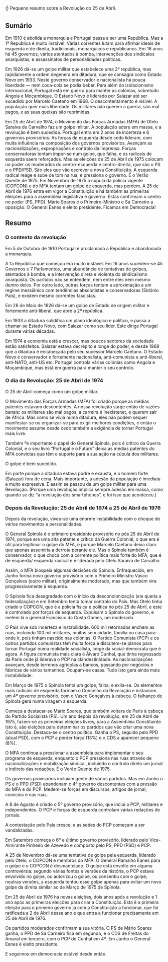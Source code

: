 ☝️ Pequeno resumo sobre a Revolução do 25 de Abril. 

## Sumário

Em 1910 é abolida a monarquia e Portugal passa a ser uma República. Mas a 1ª República é muito instável. Várias correntes lutam para afirmar ideais de esquerda e de direita, tradicionais, monarquicos e republicanos. Em 16 anos há 45 governos, vários atentados à bomba, intervenções dos sindicatos anarquistas, e assassinatos de personalidades políticas. 

Em 1926 dá-se um golpe militar que estabelece uma 2ª república, mas rapidamente a ordem degenera em ditadura, que se consagra como Estado Novo em 1933. Neste governo conservador e nacionalista há pouca liberdade — nem coca-cola se podia beber. Para além do isolacionismo internacional, Portugal está em guerra para manter as colónias, sobretudo Angola e Moçambique. O Estado Novo é liderado por Salazar até ser sucedido por Marcelo Caetano em 1968. O descontentamento é visível. A população quer mais liberdade. Os militares não querem a guerra, são mal pagos, e as suas queixas são reprimidas. 

Em 25 de Abril de 1974, o Movimento das Forças Armadas (MFA) de Otelo Saraiva de Carvalho faz um golpe militar. A população adere em massa, e a revolução é bem sucedida. Portugal entra em 2 anos de incerteza e 6 governos provisórios. As forças de esquerda desde cedo lideram, com muita influência na composição dos governos provisórios. Avançam as nacionalizações, expropriações e controlo da imprensa. Forças conservadoras tentam impor-se num golpe, que falha, e os radicais de esquerda saem reforçados. Mas as eleições de 25 de Abril de 1975 colocam no poder os moderados do centro-esquerda e centro-direita, que são o PS e o PPD/PSD. São eles que vão escrever a nova Constituição. A esquerda radical reage e sube de tom na rua, e pressiona o governo. É o Verão Quente de 1975. Em Novembro de 1975 a cúpula da polícia vigente (COPCON) e do MFA tentam um golpe de esquerda, mas perdem. A 25 de Abril de 1976 entra em vigor a Constituição e há também as primeiras eleições para a assembleia legislativa e governo. Estas confirmam o centro no poder (PS, PPD). Mário Soares é o Primeiro-Ministro e Sá Carneiro a oposição. O General Eanes é eleito presidente. Ficamos em Democracia!


## Resumo

### O contexto da revolução

Em 5 de Outubro de 1910 Portugal é proclamada a República e abandonada a monarquia. 

A 1a República que começou era muito instável. Em 16 anos sucedem-se 45 Governos e 7 Parlamentos, uma abundância de tentativas de golpes, atentados à bomba, e a intervenção direta e violenta do sindicalismo anarquista. Os partidos não se entendem, nem entre eles nem mesmo dentro deles. Por outro lado, outras forças tentam a aproximação a um regime messiânico com tendências absolutistas e conservadoras (Sidónio Pais), e existem mesmo correntes fascistas. 

Em 28 de Maio de 1926 dá-se um golpe de Estado de origem militar e fortemente anti-liberal, que abre a 2ª república.

Em 1933 a ditadura solidifica um plano ideológico e político, e passa a chamar-se Estado Novo, com Salazar como seu líder. Este dirige Portugal durante várias décadas. 

Em 1974 a economia está a crescer, mas poucos sectores da sociedade estão satisfeitos. Salazar estava decrépito e longe do poder, e desde 1968 que a ditadura é encabeçada pelo seu sucessor Marcelo Caetano. O Estado Novo é conservador e fortemente nacionalista, anti-comunista e anti-liberal, anti-NATO, anti-US etc. Portugal controla várias colónias como Angola e Moçambique, mas está em guerra para manter o seu controlo.

### O dia da Revolução: 25 de Abril de 1974
  
O 25 de Abril começa como um golpe militar. 

O Movimento das Forças Armadas (MFA) foi criado porque as médias patentes estavam descontentes. A nossa revolução surge então de razões banais: os militares são mal pagos, a carreira é inexistenet, e querem sair de África. Mas como se vivia numa ditadura, eles não podem sequer manifestar-se ou organizar-se para exigir melhores condições, e então o movimento assume desde cedo também a exigência de tornar Portugal mais livre. 

Também ºe importante o papel do General Spínola, pois é crítico da Guerra Colonial, e o seu livro “Portugal e o Futuro” deixa as médias patentes do MFA convictas que têm o suporte para a sua ação na cúpula dos militares. 

O golpe é bem sucedido. 

Em parte porque a ditadura estava podre e exausta, e o homem forte (Salazar) fora de cena. Mais importante, a adesão da população é imediata e muito expressiva. E assim se passou de um golpe militar para uma Revolução. (Porque uma revolução implica sempre adesão em massa, como quando se diz “a revolução dos smartphones”, e foi isso que aconteceu.)

### Depois da Revolução: 25 de Abril de 1974 a 25 de Abril de 1976

Depois da revolução, viveu-se uma enorme instabilidade com o choque de vários movimentos e personalidades. 

O General Spínola é o primeiro presidente provisório no pós 25 de Abril de 1974, porque era uma alta patente e crítico da Guerra Colonial, o que era é útil para legitimar o golpe do MFA, e porque Marcelo Caetano deixa claro que apenas assumiria a derrota perante ele. Mas o Spínola também é conservador, o que choca com a corrente política mais forte do MFA, que é de esquerda/ esquerda radical e é liderada pelo Otelo Saraiva de Carvalho. 

Assim, o MFA bloqueia algumas decisões do Spínola. Enfraquecido, em Junho forma novo governo provisório com o Primeiro Ministro Vasco Gonçalves (outro militar), originalmente moderado, mas que também vira progressivamente à esquerda. 

O Spínola fica desagradado com o início da desconolonização (ele queria a federalização) e em Setembro tenta tomar controlo do País. Mas Otelo tinha criado o COPCON, que é a polícia física e política no pós 25 de Abril, e este é controlado por forças de esquerda. Expulsam o Spínola do governo, e metem lá o general Francisco da Costa Gomes, um moderado. 

O País vive sob incerteza e instabilidade. 600 mil retornados enchem as ruas, incluindo 100 mil militares, muitos sem cidade, família ou casa para onde ir, pois tinham nascido nas colónias. O Partido Comunista (PCP) e os outros partidos comunistas têm muita força e discutem-se planos para tornar Portugal numa realidade socialista, longe da social-democrata que é agora. A figura comunista mais clara é Álvaro Cunhal, que tinha regressado da Paris onde já liderava o PCP na clandestinidade. As nacionalizações avançam, desde terrenos agrícolas a bancos, passando por negócios e fábricas de vários tamanhos. Ocupam-se casas. Tudo isto gera ainda mais instabilidade. 

Em Março de 1975 o Spínola tenta um golpe, falha, e exila-se. Os elementos mais radicais de esquerda formam o Concelho da Revolução e instauram um 4º governo provisório, com o Vasco Gonçalves à cabeça. O falhanço de Spínola gera numa viragem à esquerda. 

Começa a destacar-se Mário Soares, que também voltara de Paris à cabeça do Partido Socialista (PS). Um ano depois da revolução, em 25 de Abril de 1975, fazem-se as primeiras eleições livres, para a Assembleia Constituinte. Isto é, são eleições para determinar os partidos que vão criar uma nova Constituição. Destaca-se o centro político. Ganha o PS, seguido pelo PPD (atual PSD), com o PCP a perder força (13%) e o CDS a aparecer pequeno (8%). 

O MFA continua a pressionar a assembleia para implementar o seu programa de esquerda, enquanto o PCP pressiona nas ruas através de nacionalizações e mobilização sindical, incluindo o controlo direto um jornal e indireto das redações. É o Verão Quente de 1975. 

Os governos provisórios incluiam gente de vários partidos. Mas em Junho o PS e o PPD (PSD) abandonam o 4º governo descontentes com a pressão do MFA e do PCP. Medem-se forças em discursos, artigos de jornal, comícios e nas ruas. 

A 8 de Agosto é criado o 5º governo provisório, que inclui o PCP, militares e independentes. O PCP e forças de esquerda controlam várias redações de jornais. 

A contestação pelo País cresce, e as sedes do PCP começam a ser vandalizadas. 

Em Setembro começa o 6º e último governo provisório, liderado pelo Vice-Almirante Pinheiro de Azevedo e composto pelo PS, PPD (PSD) e PCP. 

A 25 de Novembro dá-se uma tentativa de golpe pela esquerda, liderado pelo Otelo, o COPCON e membros do MFA. O General Ramalho Eanes pára o golpe e o COPCON é desmantelado. O golpe está envolto em alguma controvérsia: segundo várias fontes e versões da história, o PCP estava envolvido no golpe, ou autorizou o golpe, ou consentiu com o golpe; noutras versões, a esquerda tentou esse golpe apenas para evitar um novo golpe da direita similar ao de Março de 1975 de Spínola. 

Em 25 de Abril de 1976 há novas eleições, dois anos após a revolução e 1 ano após as primeiras eleições para criar a Constituição. Esta é a primeira eleição para o primeiro governo já com a Constituição a funcionar, que foi ratificada a 2 de Abril desse ano e que entra a funcionar precisamente em 25 de Abril de 1976. 

Os partidos moderados confirmam a sua vitória. O PS de Mário Soares ganha, o PPD de Sá Carneiro fica em segundo, e o CDS de Freitas do Amaral em terceiro, com o PCP de Cunhal em 4º. Em Junho o General Eanes é eleito presidente. 

E seguimos em democracia estável desde então.
